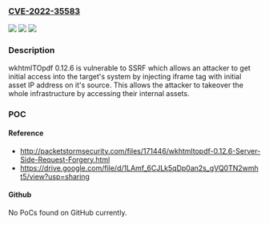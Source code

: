 ### [CVE-2022-35583](https://cve.mitre.org/cgi-bin/cvename.cgi?name=CVE-2022-35583)
![](https://img.shields.io/static/v1?label=Product&message=n%2Fa&color=blue)
![](https://img.shields.io/static/v1?label=Version&message=n%2Fa%20&color=brightgreen)
![](https://img.shields.io/static/v1?label=Vulnerability&message=n%2Fa&color=brightgreen)

### Description

wkhtmlTOpdf 0.12.6 is vulnerable to SSRF which allows an attacker to get initial access into the target's system by injecting iframe tag with initial asset IP address on it's source. This allows the attacker to takeover the whole infrastructure by accessing their internal assets.

### POC

#### Reference
- http://packetstormsecurity.com/files/171446/wkhtmltopdf-0.12.6-Server-Side-Request-Forgery.html
- https://drive.google.com/file/d/1LAmf_6CJLk5qDp0an2s_gVQ0TN2wmht5/view?usp=sharing

#### Github
No PoCs found on GitHub currently.


